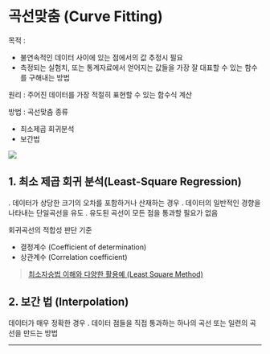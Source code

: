 # 곡선맞춤 (Curve Fitting)

목적 : 
- 불연속적인 데이터 사이에 있는 점에서의 값 추정시 필요
- 측정되는 실험치, 또는 통계자료에서 얻어지는 값들을 가장 잘 대표할 수 있는 함수
를 구해내는 방법

원리 : 주어진 데이터를 가장 적절히 표현할 수 있는 함수식 계산

방법 : 곡선맞춤 종류
- 최소제곱 회귀분석 
- 보간법

![](https://i.imgur.com/UgTXaMi.png)

## 1. 최소 제곱 회귀 분석(Least-Square Regression)

. 데이터가 상당한 크기의 오차를 포함하거나 산재하는 경우
. 데이터의 일반적인 경향을 나타내는 단일곡선을 유도
. 유도된 곡선이 모든 점을 통과할 필요가 없음

회귀곡선의 적합성 판단 기준 
- 결정계수 (Coefficient of determination)
- 상관계수 (Correlation coefficient)





> [최소자승법 이해와 다양한 활용예 (Least Square Method)](https://darkpgmr.tistory.com/56)





## 2. 보간 법 (Interpolation)

데이터가 매우 정확한 경우
. 데이터 점들을 직접 통과하는 하나의 곡선 또는 일련의 곡선을 만드는 방법



---

